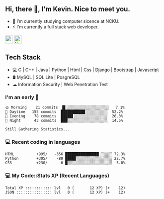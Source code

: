 ## Hi, there 👋, I'm Kevin. Nice to meet you.

- 🌱 I’m currently studying computer sicence at NCKU.
- ⚡ I'm currently a full stack web developer.

<a href="https://www.instagram.com/kevin12686/"><img src="https://img.shields.io/badge/instagram-3f729b?&style=for-the-badge&logo=instagram&logoColor=white" height=25></a>
<a href="https://www.linkedin.com/in/kevin12686/"><img alt="LinkedIn" src="https://img.shields.io/badge/linkedin%20-%230077B5.svg?&style=for-the-badge&logo=linkedin&logoColor=white" height=25></a>

## Tech Stack

* 💻 C | C++ | Java | Python | Html | Css | Django | Bootstrap | Javascript
* 🛢️ MySQL | SQL Lite | PosgreSQL
* ☁ Information Security | Web Penetration Test

### I'm an early 🐤

<!-- early_bird start -->

```text
🌞 Morning    21 commits  █▍░░░░░░░░░░░░░░░░░░░   7.1%
🌆 Daytime   155 commits  ██████████▉░░░░░░░░░░  52.2%
🌃 Evening    78 commits  █████▌░░░░░░░░░░░░░░░  26.3%
🌙 Night      43 commits  ███░░░░░░░░░░░░░░░░░░  14.5%
```

<!-- early_bird end -->

<!-- code_time start -->

```text
Still Gathering Statistics...
```

<!-- code_time end -->

### 💻 Recent coding in languages

<!-- code_diff start -->

```text
HTML          +995/   -356 ███████████████▏░░░░░ 72.3%
Python        +305/    -80 ████▊░░░░░░░░░░░░░░░░ 22.7%
CSS           +230/     -6 █░░░░░░░░░░░░░░░░░░░░  5.0%
```

<!-- code_diff end -->

### 💻 My Code::Stats XP (Recent Languages)

<!-- codestats start -->

```text
Total XP :::::::::::: lvl   0 (       12 XP) (+    12)
JSON :::::::::::::::: lvl   0 (       12 XP) (+    12)
```

<!-- codestats end -->
